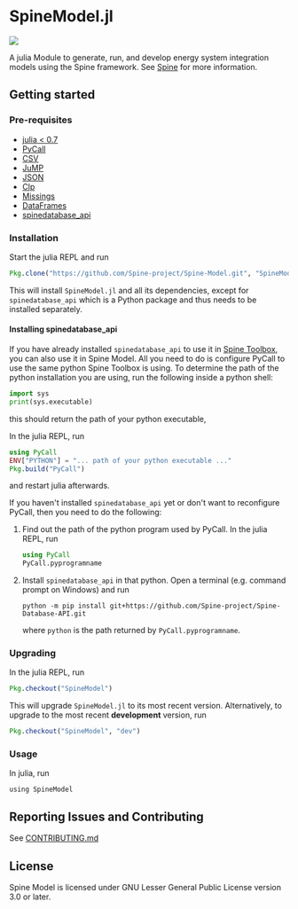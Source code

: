 # SpineModel.jl

[![](https://img.shields.io/badge/docs-stable-blue.svg)](https://spine-project.github.io/Spine-Model/latest/index.html)

A julia Module to generate, run, and develop energy system integration models using the Spine framework.
See [Spine](http://www.spine-model.org/) for more information.

## Getting started

### Pre-requisites

- [julia < 0.7](https://julialang.org/)
- [PyCall](https://github.com/JuliaPy/PyCall.jl)
- [CSV](https://github.com/JuliaData/CSV.jl)
- [JuMP](https://github.com/JuliaOpt/JuMP.jl)
- [JSON](https://github.com/JuliaIO/JSON.jl)
- [Clp](https://github.com/JuliaOpt/Clp.jl)
- [Missings](https://github.com/JuliaData/Missings.jl)
- [DataFrames](https://github.com/JuliaData/DataFrames.jl)
- [spinedatabase_api](https://github.com/Spine-project/Spine-Database-API)

### Installation

Start the julia REPL and run

```julia
Pkg.clone("https://github.com/Spine-project/Spine-Model.git", "SpineModel")
```

This will install `SpineModel.jl` and all its dependencies, except for `spinedatabase_api` which is
a Python package and thus needs to be installed separately.

#### Installing spinedatabase_api

If you have already installed `spinedatabase_api` to use it in [Spine Toolbox](https://github.com/Spine-project/Spine-toolbox), you can also use it in Spine Model.
All you need to do is configure PyCall to use the same python Spine Toolbox is using. To determine the path of the python installation you are using, run the following inside a python shell:

```python
import sys
print(sys.executable)
```

this should return the path of your python executable,


In the julia REPL, run

```julia
using PyCall
ENV["PYTHON"] = "... path of your python executable ..."
Pkg.build("PyCall")
```

and restart julia afterwards.

If you haven't installed `spinedatabase_api` yet or don't want to reconfigure PyCall, then you need to do the following:

1. Find out the path of the python program used by PyCall. In the julia REPL, run

   ```julia
   using PyCall
   PyCall.pyprogramname
   ```
2. Install `spinedatabase_api` in that python. Open a terminal (e.g. command prompt
   on Windows) and run

   ```
   python -m pip install git+https://github.com/Spine-project/Spine-Database-API.git
   ```

   where `python` is the path returned by `PyCall.pyprogramname`.

### Upgrading

In the julia REPL, run

```julia
Pkg.checkout("SpineModel")
```

This will upgrade `SpineModel.jl` to its most recent version.
Alternatively, to upgrade to the most recent **development** version, run

```julia
Pkg.checkout("SpineModel", "dev")
```

### Usage

In julia, run

```
using SpineModel
```

## Reporting Issues and Contributing

See [CONTRIBUTING.md](CONTRIBUTING.md)

## License

Spine Model is licensed under GNU Lesser General Public License version 3.0 or later.
